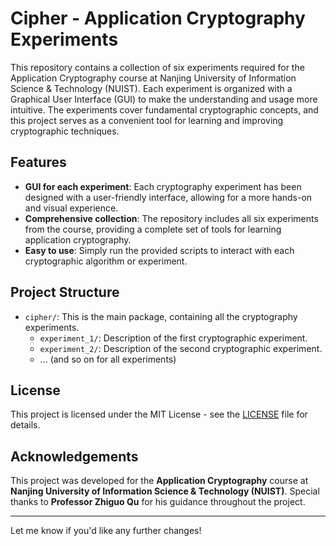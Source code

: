 # Cipher - Application Cryptography Experiments

This repository contains a collection of six experiments required for the Application Cryptography course at Nanjing University of Information Science & Technology (NUIST). Each experiment is organized with a Graphical User Interface (GUI) to make the understanding and usage more intuitive. The experiments cover fundamental cryptographic concepts, and this project serves as a convenient tool for learning and improving cryptographic techniques.

## Features
- **GUI for each experiment**: Each cryptography experiment has been designed with a user-friendly interface, allowing for a more hands-on and visual experience.
- **Comprehensive collection**: The repository includes all six experiments from the course, providing a complete set of tools for learning application cryptography.
- **Easy to use**: Simply run the provided scripts to interact with each cryptographic algorithm or experiment.

## Project Structure
- `cipher/`: This is the main package, containing all the cryptography experiments.
  - `experiment_1/`: Description of the first cryptographic experiment.
  - `experiment_2/`: Description of the second cryptographic experiment.
  - ... (and so on for all experiments)

## License
This project is licensed under the MIT License - see the [LICENSE](LICENSE) file for details.

## Acknowledgements
This project was developed for the **Application Cryptography** course at **Nanjing University of Information Science & Technology (NUIST)**. Special thanks to **Professor Zhiguo Qu** for his guidance throughout the project.

---

Let me know if you'd like any further changes!
